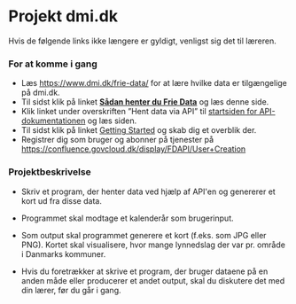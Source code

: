 # Projekt dmi.dk

Hvis de følgende links ikke længere er gyldigt, venligst sig det til læreren.
### For at komme i gang

- Læs https://www.dmi.dk/frie-data/ for at lære hvilke data er tilgængelige 
på dmi.dk.
- Til sidst klik på linket [**Sådan henter du Frie Data**](https://www.dmi.dk/friedata/guides-til-frie-data/sadan-bruges-frie-data/) og læs denne side.
- Klik linket under overskriften ”Hent data via API” til [startsiden for 
  API-dokumentationen](https://confluence.govcloud.dk/display/FDAPI) og læs 
  siden.
- Til sidst klik på linket [Getting Started](https://confluence.govcloud.dk/display/FDAPI/Getting+Started) og skab dig et overblik der.
- Registrer dig som bruger og abonner på tjenester på https://confluence.govcloud.dk/display/FDAPI/User+Creation


### Projektbeskrivelse

- Skriv et program, der henter data ved hjælp af API'en og genererer et kort 
ud fra disse data.

- Programmet skal modtage et kalenderår som brugerinput.

- Som output skal programmet generere et kort (f.eks. som JPG eller PNG). 
Kortet skal visualisere, hvor mange lynnedslag der var pr. område i Danmarks kommuner.

- Hvis du foretrækker at skrive et program, der bruger dataene på en anden 
måde eller producerer et andet output, skal du diskutere det med din lærer, før du går i gang.